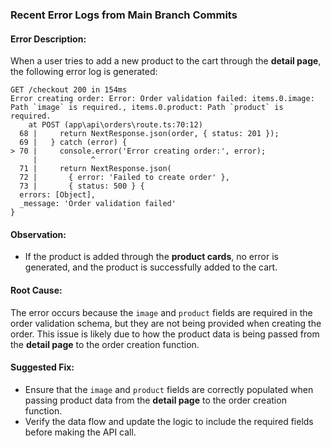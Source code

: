 ### Recent Error Logs from Main Branch Commits

#### Error Description:
When a user tries to add a new product to the cart through the **detail page**, the following error log is generated:

```plaintext
GET /checkout 200 in 154ms
Error creating order: Error: Order validation failed: items.0.image: Path `image` is required., items.0.product: Path `product` is required.
    at POST (app\api\orders\route.ts:70:12)
  68 |     return NextResponse.json(order, { status: 201 });
  69 |   } catch (error) {
> 70 |     console.error('Error creating order:', error);
     |            ^
  71 |     return NextResponse.json(
  72 |       { error: 'Failed to create order' },
  73 |       { status: 500 } {
  errors: [Object],
  _message: 'Order validation failed'
}
```

#### Observation:
- If the product is added through the **product cards**, no error is generated, and the product is successfully added to the cart.

#### Root Cause:
The error occurs because the `image` and `product` fields are required in the order validation schema, but they are not being provided when creating the order. This issue is likely due to how the product data is being passed from the **detail page** to the order creation function.

#### Suggested Fix:
- Ensure that the `image` and `product` fields are correctly populated when passing product data from the **detail page** to the order creation function.
- Verify the data flow and update the logic to include the required fields before making the API call.

